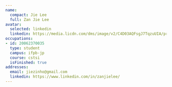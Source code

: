 ```yaml
---
name:
  compact: Jie Lee
  full: Zan Jie Lee
avatar:
  selected: linkedin
  linkedin: https://media.licdn.com/dms/image/v2/C4D03AQFsgJ7TqzuUIA/profile-displayphoto-shrink_800_800/profile-displayphoto-shrink_800_800/0/1516814730193?e=1732752000&v=beta&t=Dm9ZOH7WR_m94uS9hiMYY4HABf8Vkjeq2OEdyv4FMJg
occupations:
- id: 20062370035
  type: student
  campus: ifpb-jp
  course: cstsi
  isFinished: true
addresses:
  email: jiezinho@gmail.com
  linkedin: https://www.linkedin.com/in/zanjielee/
---
```

